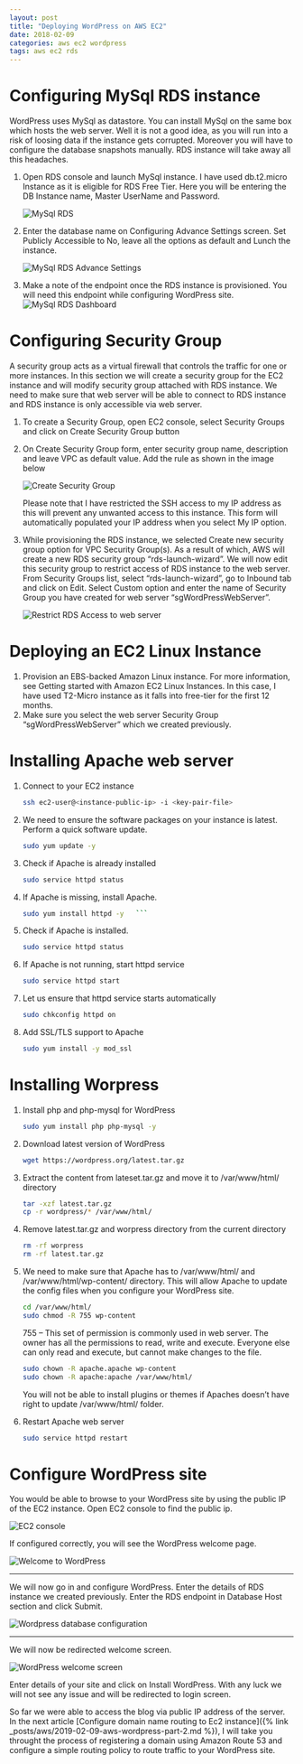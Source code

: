```yaml
---
layout: post
title: "Deploying WordPress on AWS EC2"
date: 2018-02-09
categories: aws ec2 wordpress
tags: aws ec2 rds
---
```


# Configuring MySql RDS instance

WordPress uses MySql as datastore. You can install MySql on the same box which hosts the web server. Well it is not a good idea, as you will run into a risk of loosing data if the instance gets corrupted. Moreover you will have to configure the database snapshots manually. RDS instance will take away all this headaches.

1. Open RDS console and launch MySql instance. I have used db.t2.micro Instance as it is eligible for RDS Free Tier. Here you will be entering the DB Instance name, Master UserName and Password.

   ![MySql RDS](/assets/images/rds1.png "MySql RDS")

2. Enter the database name on Configuring Advance Settings screen. Set Publicly Accessible to No, leave all the options as default and Lunch the instance.

      ![MySql RDS Advance Settings](/assets/images/rds2.png "MySql RDS Advance Settings")

3. Make a note of the endpoint once the RDS instance is provisioned. You will need this endpoint while configuring WordPress site.
      ![MySql RDS Dashboard](/assets/images/rds3.png "MySql RDS Dashboard")

# Configuring Security Group
A security group acts as a virtual firewall that controls the traffic for one or more instances. In this section we will create a security group for the EC2 instance and will modify security group attached with RDS instance. We need to make sure that web server will be able to connect to RDS instance and RDS instance is only accessible via web server.

1. To create a Security Group, open EC2 console, select Security Groups and click on Create Security Group button
2. On Create Security Group form, enter security group name, description and leave VPC as default value. Add the rule as shown in the image below

   ![Create Security Group](/assets/images/rds-sg1.png "Create Security Group")

   Please note that I have restricted the SSH access to my IP address as this will prevent any unwanted access to this instance. This form will automatically populated your IP address when you select My IP option.

3. While provisioning the RDS instance, we selected Create new security group option for VPC Security Group(s). As a result of which, AWS will create a new RDS security group “rds-launch-wizard”. We will now edit this security group to restrict access of RDS instance to the web server. From Security Groups list, select “rds-launch-wizard”,  go to Inbound tab and click on Edit. Select Custom option and enter the name of Security Group you have created for web server “sgWordPressWebServer”.

   ![Restrict RDS Access to web server](/assets/images/rds-sg2.png "Restrict RDS Access to web server")


# Deploying an EC2 Linux Instance
1. Provision an EBS-backed Amazon Linux instance. For more information, see Getting started with Amazon EC2 Linux Instances. In this case, I have used T2-Micro instance as it falls into free-tier for the first 12 months.
2. Make sure you select the web server Security Group “sgWordPressWebServer” which we created previously.

# Installing Apache web server
1. Connect to your EC2 instance
   ```bash
   ssh ec2-user@<instance-public-ip> -i <key-pair-file>
2. We need to ensure the software packages on your instance is latest. Perform a quick software update.
   ```bash
   sudo yum update -y
   ```
3. Check if  Apache is already installed
   ```bash
   sudo service httpd status
   ```
4. If Apache is missing, install Apache.
   ```bash
   sudo yum install httpd -y   ```
   ```
5. Check if Apache is installed.
   ```bash
   sudo service httpd status
   ```
6. If Apache is not running, start httpd service
   ```bash
   sudo service httpd start
   ```
7. Let us ensure that httpd service starts automatically
   ```bash
   sudo chkconfig httpd on
   ```
8. Add SSL/TLS support to Apache
   ```bash
   sudo yum install -y mod_ssl
   ```

# Installing Worpress
1. Install php and php-mysql for WordPress
   ```bash
   sudo yum install php php-mysql -y
   ```
2. Download latest version of WordPress
   ```bash
   wget https://wordpress.org/latest.tar.gz
   ```
3. Extract the content from lateset.tar.gz and move it to /var/www/html/ directory
   ```bash
   tar -xzf latest.tar.gz
   cp -r wordpress/* /var/www/html/
   ```
4. Remove latest.tar.gz and worpress directory from the current directory
   ```bash
   rm -rf worpress
   rm -rf latest.tar.gz
   ```
5. We need to make sure that Apache has to /var/www/html/ and /var/www/html/wp-content/ directory. This will allow Apache to update the config files when you configure your WordPress site.
   ```bash
   cd /var/www/html/
   sudo chmod -R 755 wp-content
   ```
   755 – This set of permission is commonly used in web server. The owner has all the permissions to read, write and execute. Everyone else can only read and execute, but cannot make changes to the file.
   ```bash
   sudo chown -R apache.apache wp-content
   sudo chown -R apache:apache /var/www/html/
   ```
   You will not be able to install plugins or themes if Apaches doesn’t have right to update /var/www/html/ folder.
   
6. Restart Apache web server
   ```bash
   sudo service httpd restart
   ```

# Configure WordPress site
You would be able to browse to your WordPress site by using the public IP of the EC2 instance. Open EC2 console to find the public ip.

![EC2 console](/assets/images/wp-ec2.png "EC2 console")


If configured correctly, you will see the WordPress welcome page.

![Welcome to WordPress](/assets/images/wp1.png "Welcome to WordPress")

---
We will now go in and configure WordPress. Enter the details of RDS instance we created previously. Enter the RDS endpoint in Database Host section and click Submit.

![Wordpress database configuration](/assets/images/wp2.png "Wordpress database configuration")

---
We will now be redirected welcome screen.

![WordPress welcome screen](/assets/images/wp3.png "WordPress welcome screen")

Enter details of your site and click on Install WordPress. With any luck we will not see any issue and will be redirected to login screen.

So far we were able to access the blog via public IP address of the server. In the next article [Configure domain name routing to Ec2 instance]({% link _posts/aws/2019-02-09-aws-wordpress-part-2.md %}), I will take you throught the process of registering a domain using Amazon Route 53 and configure a simple routing policy to route traffic to your WordPress site.
